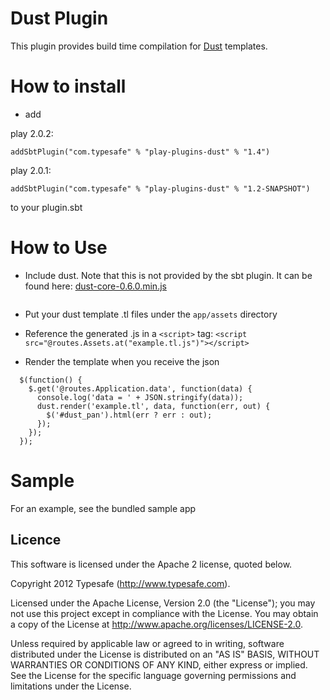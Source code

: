 # Dust Plugin

This plugin provides build time compilation for [Dust](https://github.com/akdubya/dustjs) templates.



# How to install

* add 

play 2.0.2:

```addSbtPlugin("com.typesafe" % "play-plugins-dust" % "1.4")```

play 2.0.1:

```addSbtPlugin("com.typesafe" % "play-plugins-dust" % "1.2-SNAPSHOT")``` 

to your plugin.sbt

# How to Use

* Include dust. Note that this is not provided by the sbt plugin. It can be found here: [dust-core-0.6.0.min.js](https://raw.github.com/typesafehub/play-plugins/master/dust/sample/public/javascripts/dust-core-0.6.0.min.js) 
```<script src="@routes.Assets.at("javascripts/dust-core-0.6.0.min.js")"></script>
```

* Put your dust template .tl files under the ```app/assets``` directory

* Reference the generated .js in a  ```<script>``` tag:
```<script src="@routes.Assets.at("example.tl.js")"></script>```

* Render the template when you receive the json 
```
  $(function() {
	$.get('@routes.Application.data', function(data) {
	  console.log('data = ' + JSON.stringify(data));
	  dust.render('example.tl', data, function(err, out) {
	    $('#dust_pan').html(err ? err : out);
	  });
	});
  });
```


# Sample

For an example, see the bundled sample app

## Licence

This software is licensed under the Apache 2 license, quoted below.

Copyright 2012 Typesafe (http://www.typesafe.com).

Licensed under the Apache License, Version 2.0 (the "License"); you may not use this project except in compliance with the License. You may obtain a copy of the License at http://www.apache.org/licenses/LICENSE-2.0.

Unless required by applicable law or agreed to in writing, software distributed under the License is distributed on an "AS IS" BASIS, WITHOUT WARRANTIES OR CONDITIONS OF ANY KIND, either express or implied. See the License for the specific language governing permissions and limitations under the License.
